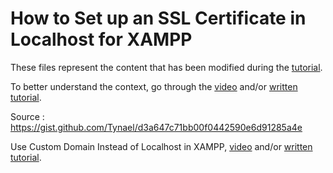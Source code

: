 # How to Set up an SSL Certificate in Localhost for XAMPP

These files represent the content that has been modified during the [tutorial](https://youtu.be/eqrDHkIFe8U). 

To better understand the context, go through the [video](https://youtu.be/eqrDHkIFe8U) and/or [written tutorial](https://neutrondev.com/how-to-set-up-ssl-certificate-localhost-xampp/).

Source : https://gist.github.com/Tynael/d3a647c71bb00f0442590e6d91285a4e

Use Custom Domain Instead of Localhost in XAMPP, [video](https://youtu.be/leAFGFhE8O8?si=haBdJtI4KCx8lhUy) and/or [written tutorial](https://neutrondev.com/xampp-custom-domain/).
